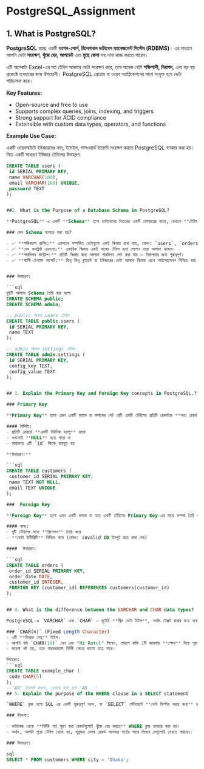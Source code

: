 # PostgreSQL_Assignment

 ## 1. What is PostgreSQL?

**PostgreSQL** হচ্ছে একটি **ওপেন-সোর্স, রিলেশনাল ডাটাবেস ম্যানেজমেন্ট সিস্টেম (RDBMS)**। এর মাধ্যমে আপনি ডেটা **সংরক্ষণ**, **খুঁজে বের**, **আপডেট** এবং **মুছে ফেলা** সহ নানা কাজ করতে পারেন।

এটি অনেকটা Excel-এর মত টেবিল আকারে ডেটা সংরক্ষণ করে, তবে অনেক বেশি **শক্তিশালী, নিরাপদ**, এবং বড় বড় প্রজেক্টে ব্যবহারের জন্য উপযোগী। PostgreSQL প্রোগ্রাম বা ওয়েব অ্যাপ্লিকেশনের সাথে সংযুক্ত হয়ে ডেটা পরিচালনা করে।

 **Key Features:**
- Open-source and free to use
- Supports complex queries, joins, indexing, and triggers
- Strong support for ACID compliance
- Extensible with custom data types, operators, and functions

 **Example Use Case:**

একটি ওয়েবসাইটে ইউজারদের নাম, ইমেইল, পাসওয়ার্ড ইত্যাদি সংরক্ষণ করতে PostgreSQL ব্যবহার করা হয়। নিচে একটি সাধারণ ইউজার টেবিলের উদাহরণ:

 ```sql
CREATE TABLE users (
  id SERIAL PRIMARY KEY,
  name VARCHAR(100),
  email VARCHAR(100) UNIQUE,
  password TEXT
);


 ##2. What is the Purpose of a Database Schema in PostgreSQL?

**PostgreSQL**-এ একটি **Schema** হলো ডাটাবেসের ভিতরের একটি ফোল্ডারের মতো, যেখানে **টেবিল (tables)**, **ভিউ (views)**, **ফাংশন (functions)**, **ইন্ডেক্স (indexes)** ইত্যাদি সংরক্ষণ করা হয়। এটি ডাটাবেসকে আরও **গুছিয়ে এবং নিরাপদভাবে** ব্যবস্থাপনা করতে সাহায্য করে।

### কেন Schema ব্যবহার করা হয়?

- ✅ **লজিক্যাল গ্রুপিং:** একসাথে সম্পর্কিত ডেটাগুলো একই স্কিমায় রাখা যায়, যেমন: `users`, `orders`, `products`।
- ✅ **নেম কনফ্লিক্ট এড়ানো:** একাধিক স্কিমায় একই নামের টেবিল রাখা গেলেও তারা আলাদা থাকবে।
- ✅ **পারমিশন কন্ট্রোল:** প্রতিটি স্কিমার জন্য আলাদা পারমিশন সেট করা যায় — নিরাপত্তার জন্য গুরুত্বপূর্ণ।
- ✅ **মাল্টি-টেন্যান্স সাপোর্ট:** ভিন্ন ভিন্ন ক্লায়েন্ট বা ইউজারের ডেটা আলাদা স্কিমায় রেখে আইসোলেশন নিশ্চিত করা যায়।
 

### উদাহরণ:

```sql
 দুইটি আলাদা Schema তৈরি করা হলো
CREATE SCHEMA public;
CREATE SCHEMA admin;

 -- public স্কিমায় users টেবিল
CREATE TABLE public.users (
  id SERIAL PRIMARY KEY,
  name TEXT
);

 -- admin স্কিমায় settings টেবিল
CREATE TABLE admin.settings (
  id SERIAL PRIMARY KEY,
  config_key TEXT,
  config_value TEXT
);


## 3. Explain the Primary Key and Foreign Key concepts in PostgreSQL.?

### Primary Key 

**Primary Key** হলো এমন একটি কলাম বা কলামের সেট যেটি একটি টেবিলের প্রতিটি রেকর্ডকে **অন্য রেকর্ড থেকে ইউনিকভাবে আলাদা করে।**

#### বৈশিষ্ট্য:
- প্রতিটি রেকর্ডে **একটি ইউনিক ভ্যালু** থাকে  
- কখনোই **NULL** হতে পারে না  
- সাধারণত এটি `id` ফিল্ডে ব্যবহৃত হয়  

**উদাহরণ:**

```sql
CREATE TABLE customers (
  customer_id SERIAL PRIMARY KEY,
  name TEXT NOT NULL,
  email TEXT UNIQUE
);

###  Foreign Key  

**Foreign Key** হলো এমন একটি কলাম যা অন্য একটি টেবিলের Primary Key-এর সাথে সম্পর্ক তৈরি করে।

#### কাজ:
- দুটি টেবিলের মধ্যে **রিলেশন** তৈরি করে  
- **ডেটা ইন্টিগ্রিটি** নিশ্চিত করে (যেমন: invalid ID ইনপুট হতে বাধা দেয়)

####  উদাহরণ:

```sql
CREATE TABLE orders (
  order_id SERIAL PRIMARY KEY,
  order_date DATE,
  customer_id INTEGER,
  FOREIGN KEY (customer_id) REFERENCES customers(customer_id)
);


## 4. What is the difference between the VARCHAR and CHAR data types?

PostgreSQL-এ `VARCHAR` এবং `CHAR` — দুটোই **স্ট্রিং ডেটা টাইপ**, অর্থাৎ টেক্সট রাখার জন্য ব্যবহার হয়। তবে এদের মধ্যে কিছু পার্থক্য আছে 

### `CHAR(n)` (Fixed Length Character)
- এটি **ফিক্সড লেন্থ** টাইপ।
- আপনি যদি `CHAR(10)` দেন এবং "Hi Ratul" লিখেন, তাহলে বাকি 2টি জায়গায় **স্পেস** দিয়ে পূরণ করে।
- জায়গা নষ্ট হয়, তবে পারফরম্যান্স নির্দিষ্ট ক্ষেত্রে ভালো হতে পারে।

 উদাহরণ:
```sql
CREATE TABLE example_char (
  code CHAR(5)
);
--'AB' ইনসার্ট করলে, ভেতরে রাখা হবে 'AB   '
## 5. Explain the purpose of the WHERE clause in a SELECT statement

`WHERE` ক্লজ হলো SQL এর একটি গুরুত্বপূর্ণ অংশ, যা `SELECT` স্টেটমেন্টে **ডেটা ফিল্টার করার জন্য** ব্যবহার করা হয়।

### উদ্দেশ্য:

- ডাটাবেজ থেকে **নির্দিষ্ট শর্ত পূরণ করা রেকর্ডগুলোই খুঁজে বের করতে** WHERE ক্লজ ব্যবহার করা হয়।
- অর্থাৎ, আপনি পুরো টেবিল থেকে নয়, শুধুমাত্র যেসব রেকর্ড আপনার শর্তের সাথে মিলবে সেগুলোই দেখতে পারবেন।

### উদাহরণ:

sql
SELECT * FROM customers WHERE city = 'Dhaka';
